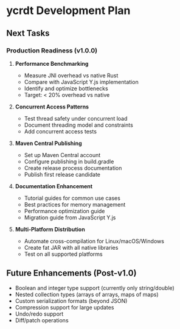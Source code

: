 # ycrdt Development Plan

## Next Tasks

### Production Readiness (v1.0.0)

1. **Performance Benchmarking**
   - Measure JNI overhead vs native Rust
   - Compare with JavaScript Y.js implementation
   - Identify and optimize bottlenecks
   - Target: < 20% overhead vs native

2. **Concurrent Access Patterns**
   - Test thread safety under concurrent load
   - Document threading model and constraints
   - Add concurrent access tests

3. **Maven Central Publishing**
   - Set up Maven Central account
   - Configure publishing in build.gradle
   - Create release process documentation
   - Publish first release candidate

4. **Documentation Enhancement**
   - Tutorial guides for common use cases
   - Best practices for memory management
   - Performance optimization guide
   - Migration guide from JavaScript Y.js

5. **Multi-Platform Distribution**
   - Automate cross-compilation for Linux/macOS/Windows
   - Create fat JAR with all native libraries
   - Test on all supported platforms

## Future Enhancements (Post-v1.0)

- Boolean and integer type support (currently only string/double)
- Nested collection types (arrays of arrays, maps of maps)
- Custom serialization formats (beyond JSON)
- Compression support for large updates
- Undo/redo support
- Diff/patch operations
